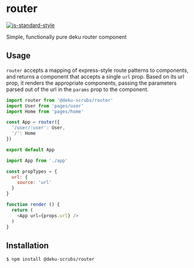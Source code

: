 
# router

[![js-standard-style](https://img.shields.io/badge/code%20style-standard-brightgreen.svg?style=flat)](https://github.com/feross/standard)

Simple, functionally pure deku router component

## Usage

`router` accepts a mapping of express-style route patterns to components, and returns a component that accepts a single `url` prop.  Based on its url prop, it renders the appropriate components, passing the parameters parsed out of the url in the `params` prop to the component.

```javascript
import router from '@deku-scrubs/router'
import User from 'pages/user'
import Home from 'pages/home'

const App = router({
  '/user/:user': User,
  '/': Home
})

export default App
```


```javascript
import App from './app'

const propTypes = {
  url: {
    source: 'url'
  }
}

function render () {
  return (
    <App url={props.url} />
  )
}
```

## Installation

    $ npm install @deku-scrubs/router

